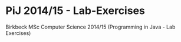 PiJ 2014/15 - Lab-Exercises
========================

Birkbeck MSc Computer Science 2014/15 (Programming in Java - Lab Exercises)
